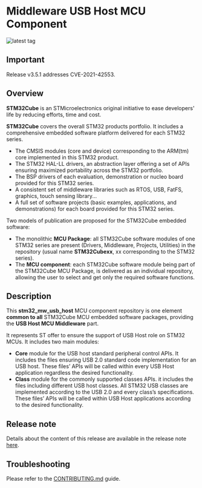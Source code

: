 # Middleware USB Host MCU Component

![latest tag](https://img.shields.io/github/v/tag/STMicroelectronics/stm32_mw_usb_host.svg?color=brightgreen)

## Important

Release v3.5.1 addresses CVE-2021-42553.

## Overview

**STM32Cube** is an STMicroelectronics original initiative to ease developers' life by reducing efforts, time and cost.

**STM32Cube** covers the overall STM32 products portfolio. It includes a comprehensive embedded software platform delivered for each STM32 series.
   * The CMSIS modules (core and device) corresponding to the ARM(tm) core implemented in this STM32 product.
   * The STM32 HAL-LL drivers, an abstraction layer offering a set of APIs ensuring maximized portability across the STM32 portfolio.
   * The BSP drivers of each evaluation, demonstration or nucleo board provided for this STM32 series.
   * A consistent set of middleware libraries such as RTOS, USB, FatFS, graphics, touch sensing library...
   * A full set of software projects (basic examples, applications, and demonstrations) for each board provided for this STM32 series.

Two models of publication are proposed for the STM32Cube embedded software:
   * The monolithic **MCU Package**: all STM32Cube software modules of one STM32 series are present (Drivers, Middleware, Projects, Utilities) in the repository (usual name **STM32Cubexx**, xx corresponding to the STM32 series).
   * The **MCU component**: each STM32Cube software module being part of the STM32Cube MCU Package, is delivered as an individual repository, allowing the user to select and get only the required software functions.

## Description

This **stm32_mw_usb_host** MCU component repository is one element **common to all** STM32Cube MCU embedded software packages, providing the **USB Host MCU Middleware** part.

It represents ST offer to ensure the support of USB Host role on STM32 MCUs.
It includes two main modules:
 * **Core** module for the USB host standard peripheral control APIs. It includes the files ensuring USB 2.0 standard code implementation for an USB host.
  These files’ APIs will be called within every USB Host application regardless the desired functionality.
 * **Class** module for the commonly supported classes APIs. it includes the files including different USB host classes. All STM32 USB classes are implemented according to the USB 2.0 and every class’s specifications. These files’ APIs will be called within USB Host applications according to the desired functionality.

## Release note

Details about the content of this release are available in the release note [here](https://htmlpreview.github.io/?https://github.com/STMicroelectronics/stm32_mw_usb_host/blob/master/Release_Notes.html).

## Troubleshooting

Please refer to the [CONTRIBUTING.md](CONTRIBUTING.md) guide.
